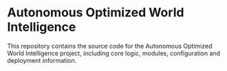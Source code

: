 # Autonomous Optimized World Intelligence

This repository contains the source code for the Autonomous Optimized World Intelligence project, including core logic, modules, configuration and deployment information.
